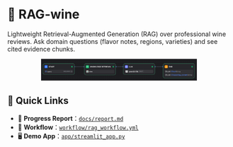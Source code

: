 # 🍷 RAG-wine

Lightweight Retrieval-Augmented Generation (RAG) over professional wine reviews.
Ask domain questions (flavor notes, regions, varieties) and see cited evidence chunks.

<p align="center"> <img src="docs/screenshots/workflow.png" width="70%"> </p>

## 🔗 Quick Links
- 📄 **Progress Report**：[`docs/report.md`](docs/report.md)
- 🧠 **Workflow**：[`workflow/rag_workflow.yml`](workflow/rag_workflow.yml)
- 🖥️ **Demo App**：[`app/streamlit_app.py`](app/streamlit_app.py)
